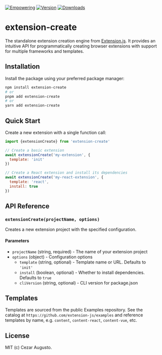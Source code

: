 [npm-version-image]: https://img.shields.io/npm/v/extension-create.svg?color=0971fe
[npm-version-url]: https://www.npmjs.com/package/extension-create
[downloads-image]: https://img.shields.io/npm/dm/extension-create.svg?color=2ecc40
[downloads-url]: https://npmjs.org/package/extension-create
[empowering-image]: https://img.shields.io/badge/Empowering-Extension.js-0971fe
[empowering-url]: https://extension.js.org

[![Empowering][empowering-image]][empowering-url] [![Version][npm-version-image]][npm-version-url] [![Downloads][downloads-image]][downloads-url]

# extension-create

The standalone extension creation engine from [Extension.js](https://github.com/extension-js/extension.js). It provides an intuitive API for programmatically creating browser extensions with support for multiple frameworks and templates.

## Installation

Install the package using your preferred package manager:

```bash
npm install extension-create
# or
pnpm add extension-create
# or
yarn add extension-create
```

## Quick Start

Create a new extension with a single function call:

```javascript
import {extensionCreate} from 'extension-create'

// Create a basic extension
await extensionCreate('my-extension', {
  template: 'init'
})

// Create a React extension and install its dependencies
await extensionCreate('my-react-extension', {
  template: 'react',
  install: true
})
```

## API Reference

### `extensionCreate(projectName, options)`

Creates a new extension project with the specified configuration.

#### Parameters

- `projectName` (string, required) - The name of your extension project
- `options` (object) - Configuration options
  - `template` (string, optional) - Template name or URL. Defaults to `'init'`
  - `install` (boolean, optional) - Whether to install dependencies. Defaults to `true`
  - `cliVersion` (string, optional) - CLI version for package.json

## Templates

Templates are sourced from the public Examples repository. See the catalog at `https://github.com/extension-js/examples` and reference templates by name, e.g. `content`, `content-react`, `content-vue`, etc.

## License

MIT (c) Cezar Augusto.
